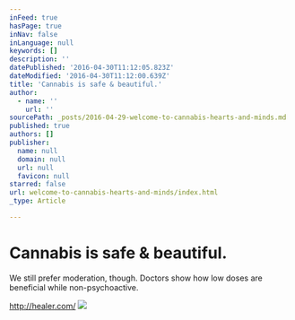 ```yaml
---
inFeed: true
hasPage: true
inNav: false
inLanguage: null
keywords: []
description: ''
datePublished: '2016-04-30T11:12:05.823Z'
dateModified: '2016-04-30T11:12:00.639Z'
title: 'Cannabis is safe & beautiful.'
author:
  - name: ''
    url: ''
sourcePath: _posts/2016-04-29-welcome-to-cannabis-hearts-and-minds.md
published: true
authors: []
publisher:
  name: null
  domain: null
  url: null
  favicon: null
starred: false
url: welcome-to-cannabis-hearts-and-minds/index.html
_type: Article

---
```

# Cannabis is safe & beautiful.

We still prefer moderation, though. Doctors show how low doses are beneficial while non-psychoactive.

http://healer.com/
![](https://s3-us-west-2.amazonaws.com/the-grid-img/p/4730bf106d9ffd6d3e129b0d37eb454baccb7a26.jpg)